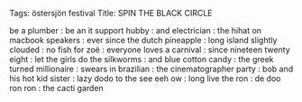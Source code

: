 Tags: östersjön festival
Title: SPIN THE BLACK CIRCLE
  
be a plumber : be an it support hubby : and electrician : the hihat on macbook speakers : ever since the dutch pineapple : long island slightly clouded : no fish for zoë : everyone loves a carnival : since nineteen twenty eight : let the girls do the silkworms : and blue cotton candy : the greek turned millionaire : swears in brazilian : the cinematographer party : bob and his hot kid sister : lazy dodo to the see eeh ow : long live the ron : de doo ron ron : the cacti garden  